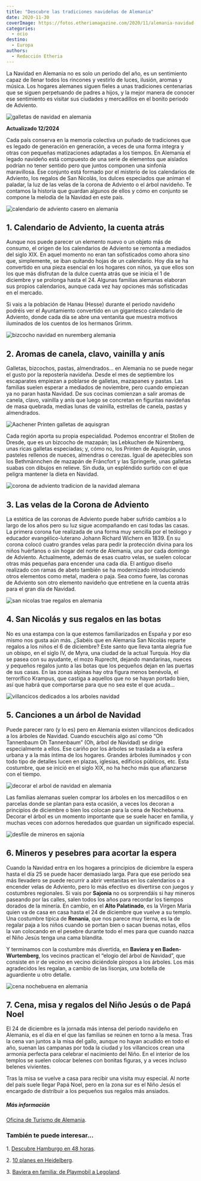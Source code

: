 ```yaml
---
title: "Descubre las tradiciones navideñas de Alemania"
date: 2020-11-30
coverImage: https://fotos.etheriamagazine.com/2020/11/alemania-navidad-pastas.jpg
categories: 
  - ocio
destino: 
  - Europa
authors: 
  - Redacción Etheria
---
```


La Navidad en Alemania no es solo un periodo del año, es un sentimiento capaz de llenar 
todos los rincones y vestirlo de luces, ilusión, aromas y música. Los hogares alemanes 
siguen fieles a unas tradiciones centenarias que se siguen perpetuando de padres a 
hijos, y la mejor manera de conocer ese sentimiento es visitar sus ciudades y 
mercadillos en el bonito periodo de Adviento. 

![galletas de navidad en alemania](https://fotos.etheriamagazine.com/2020/11/alemania-navidad-pastas.jpg "Preparando galletas navideñas. © GNTB/ Getty Images/ GMVozd")

**Actualizado 12/2024** 

Cada país conserva en la memoria colectiva un puñado de tradiciones que es legado de 
generación en generación, a veces de una forma íntegra y otras con pequeñas matizaciones 
adaptadas a los tiempos. En Alemania el legado navideño está compuesto de una serie de 
elementos que aislados podrían no tener sentido pero que juntos componen una sinfonía 
maravillosa. Ese conjunto está formado por el misterio de los calendarios de Adviento, 
los regalos de San Nicolás, los dulces especiados que animan el paladar, la luz de las 
velas de la corona de Adviento o el árbol navideño. Te contamos la historia que guardan 
algunos de ellos y cómo en conjunto se compone la melodía de la Navidad en este país. 

![calendario de adviento casero en alemania](https://fotos.etheriamagazine.com/2020/11/alemania-navidad-calendario-adviento.jpg "Calendario de Adviento. © GNTB/ Getty Images/ Nils Hendrik M.")

## 1\. Calendario de Adviento, la cuenta atrás

Aunque nos puede parecer un elemento nuevo o un objeto más de consumo, el origen de los 
calendarios de Adviento se remonta a mediados del siglo XIX. En aquel momento no eran 
tan sofisticados como ahora sino que, simplemente, se iban quitando hojas de un 
calendario. Hoy día se ha convertido en una pieza esencial en los hogares con niños, ya 
que ellos son los que más disfrutan de la dulce cuenta atrás que se inicia el 1 de 
diciembre y se prolonga hasta el 24. Algunas familias alemanas elaboran sus propios 
calendarios, aunque cada vez hay opciones más sofisticadas en el mercado. 

Si vais a la población de Hanau (Hesse) durante el periodo navideño podréis ver el 
Ayuntamiento convertido en un gigantesco calendario de Adviento, donde cada día se abre 
una ventanita que muestra motivos iluminados de los cuentos de los hermanos Grimm. 

![bizcocho navidad en nuremberg alemania](https://fotos.etheriamagazine.com/2020/11/alemania-navidad-reposteria-Nuremberg.jpg "Bizcocho tradicional de Núremberg. © GNTB/ Knut Pflaumer")

## 2\. Aromas de canela, clavo, vainilla y anís

Galletas, bizcochos, pastas, almendrados… en Alemania no se puede negar el gusto por la 
repostería navideña. Desde el mes de septiembre los escaparates empiezan a poblarse de 
galletas, mazapanes y pastas. Las familias suelen esperar a mediados de noviembre, pero 
cuando empiezan ya no paran hasta Navidad. De sus cocinas comienzan a salir aromas de 
canela, clavo, vainilla y anís que luego se concretan en figuritas navideñas de masa 
quebrada, medias lunas de vainilla, estrellas de canela, pastas y almendrados. 

![Aachener Printen galletas de aquisgran](https://fotos.etheriamagazine.com/2020/11/alemania-pastas-navidad-Aachener-Printen.jpg "Las Aachener Printen son un tipo de galletas de Aquisgrán. ©GNTB/ Stockfood/ Kramp+Gölling")

Cada región aporta su propia especialidad. Podemos encontrar el Stollen de Dresde, que 
es un bizcocho de mazapán; las Lebkuchen de Núremberg, unas ricas galletas especiadas; 
y, cómo no, los Printen de Aquisgrán, unos pasteles rellenos de nueces, almendras o 
cerezas. Igual de apetecibles son los Bethmännchen de mazapán de Fráncfort y las 
Springerle, unas galletas suabas con dibujos en relieve. Sin duda, un espléndido surtido 
con el que peligra mantener la dieta en Navidad. 

![corona de adviento tradicion de la navidad alemana](https://fotos.etheriamagazine.com/2020/11/alemania-navidad-coronas-adviento.jpg "Corona de Adviento. © GNTB/ Getty Images/ Gzorgz")

## 3\. Las velas de la Corona de Adviento

La estética de las coronas de Adviento puede haber sufrido cambios a lo largo de los 
años pero su luz sigue acompañando en casi todas las casas. La primera corona fue 
realizada de una forma muy sencilla por el teólogo y educador evangélico-luterano Johann 
Richard Wichern en 1839. En su corona colocó cuatro grandes velas para pedir la 
protección divina para los niños huérfanos o sin hogar del norte de Alemania, una por 
cada domingo de Adviento. Actualmente, además de esas cuatro velas, se suelen colocar 
otras más pequeñas para encender una cada día. El antiguo diseño realizado con ramas de 
abeto también se ha modernizado introduciendo otros elementos como metal, madera o paja. 
Sea como fuere, las coronas de Adviento son otro elemento navideño que entretiene en la 
cuenta atrás para el gran día de Navidad. 

![san nicolas trae regalos en alemania](https://fotos.etheriamagazine.com/2020/11/alemania-navidad-san-nicolas.jpg "San Nicolás acompañado de sus ángeles. © Getty Images/ Westend 61")

## 4\. San Nicolás y sus regalos en las botas

No es una estampa con la que estemos familiarizados en España y por eso mismo nos gusta 
aún más. ¿Sabéis que en Alemania San Nicolás reparte regalos a los niños el 6 de 
diciembre? Este santo que lleva tanta alegría fue un obispo, en el siglo IV, de Myra, 
una ciudad de la actual Turquía. Hoy día se pasea con su ayudante, el mozo Ruprecht, 
dejando mandarinas, nueces y pequeños regalos junto a las botas que los pequeños dejan 
en las puertas de sus casas. En las zonas alpinas hay otra figura menos benévola, el 
terrorífico Krampus, que castiga a aquellos que no se hayan portado bien, así que habrá 
que comportarse para que no sea este el que acuda... 

![villancicos dedicados a los arboles navidad](https://fotos.etheriamagazine.com/2020/11/alemania-canta-arbol-navidad.jpg "Algunos villancicos se dedican a los árboles. © GNTB/ Istock/ Aleksandar Nakic")

## 5\. Canciones a un árbol de Navidad

Puede parecer raro (y lo es) pero en Alemania existen villancicos dedicados a los 
árboles de Navidad. Cuando escuchéis algo así como “Oh Tannenbaum Oh Tannenbaum” (Oh, 
árbol de Navidad) se dirige especialmente a ellos. Ese cariño por los árboles se 
traslada a la esfera urbana y a la más íntima de los hogares. Grandes árboles iluminados 
y con todo tipo de detalles lucen en plazas, iglesias, edificios públicos, etc. Esta 
costumbre, que se inició en el siglo XIX, no ha hecho más que afianzarse con el tiempo. 

![decorar el arbol de navidad en alemania](https://fotos.etheriamagazine.com/2020/11/alemania-arbol-navidad-en-casa.jpg "El árbol se decora en familia. © GNTB/ Getty Images/ Westend 61")

Las familias alemanas suelen comprar los árboles en los mercadillos o en parcelas donde 
se plantan para esta ocasión, a veces los decoran a principios de diciembre o bien los 
colocan para la cena de Nochebuena. Decorar el árbol es un momento importante que se 
suele hacer en familia, y muchas veces con adornos heredados que guardan un significado 
especial. 

![desfile de mineros en sajonia](https://fotos.etheriamagazine.com/2020/11/alemania-desfile-navidad-mineros.jpg "Desfile de mineros en Annaberg-Buchholz, en los Montes Metálicos (Sajonia). © GNTB")

## 6\. Mineros y pesebres para acortar la espera

Cuando la Navidad entra en los hogares a principios de diciembre la espera hasta el día 
25 se puede hacer demasiado larga. Para que ese período sea más llevadero se puede 
recurrir a abrir ventanitas en los calendarios o a encender velas de Adviento, pero lo 
más efectivo es divertirse con juegos y costumbres regionales. Si vais por **Sajonia** 
no os sorprendáis si hay mineros paseando por las calles, salen todos los años para 
recordar los tiempos dorados de la minería. En cambio, en el **Alto Palatinado**, es la 
Virgen María quien va de casa en casa hasta el 24 de diciembre que vuelve a su templo. 
Una costumbre típica de **Renania**, que nos parece muy tierna, es la de regalar paja a 
los niños cuando se portan bien o sacan buenas notas, ellos la van colocando en el 
pesebre durante todo el mes para que cuando nazca el Niño Jesús tenga una cama blandita. 

Y terminamos con la costumbre más divertida, en **Baviera y en Baden-Wurtemberg**, los 
vecinos practican el “elogio del árbol de Navidad”, que consiste en ir de vecino en 
vecino diciéndole piropos a los árboles. Los más agradecidos les regalan, a cambio de 
las lisonjas, una botella de aguardiente u otro detalle. 

![cena nochebuena en alemania](https://fotos.etheriamagazine.com/2020/11/alemania-cena-navidad.jpg "Cena de Nochebuena. © GNTB/ Getty Images/ Álvarez")

## 7\. Cena, misa y regalos del Niño Jesús o de Papá Noel

El 24 de diciembre es la jornada más intensa del periodo navideño en Alemania, es el día 
en el que las familias se reúnen en torno a la mesa. Tras la cena van juntos a la misa 
del gallo, aunque no hayan acudido en todo el año, suenan las campanas por toda la 
ciudad y los villancicos crean una armonía perfecta para celebrar el nacimiento del 
Niño. En el interior de los templos se suelen colocar belenes con bonitas figuras, y a 
veces incluso belenes vivientes. 

Tras la misa se vuelve a casa para recibir una visita muy especial. Al norte del país 
suele llegar Papá Noel, pero en la zona sur es el Niño Jesús el encargado de distribuir 
a los pequeños sus regalos más ansiados. 

##### Más información

[Oficina de Turismo de Alemania](https://www.germany.travel/es/). 

### También te puede interesar...

1\. [Descubre Hamburgo en 48 
horas](https://etheriamagazine.com/2020/02/24/que-ver-hacer-fin-de-semana-hamburgo-alemania/). 

2\. [10 planes en 
Heidelberg](https://etheriamagazine.com/2020/06/12/que-ver-hacer-en-heidelberg-si-viajas-sola-amigas/). 

3\. [Baviera en familia: de Playmobil a 
Legoland](https://etheriamagazine.com/2019/06/12/viaje-en-familia-parques-alemania-playmobil-legoland/).
